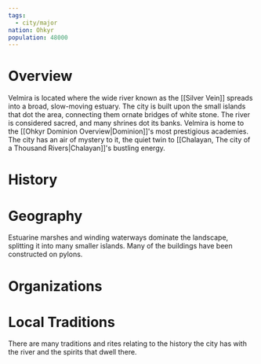 ```yaml
---
tags:
  - city/major
nation: Ohkyr
population: 48000
---
```

# Overview
Velmira is located where the wide river known as the [[Silver Vein]] spreads into a broad, slow-moving estuary. The city is built upon the small islands that dot the area, connecting them ornate bridges of white stone. The river is considered sacred, and many shrines dot its banks. Velmira is home to the [[Ohkyr Dominion Overview|Dominion]]'s most prestigious academies. The city has an air of mystery to it, the quiet twin to [[Chalayan, The city of a Thousand Rivers|Chalayan]]'s bustling energy.
# History
# Geography
Estuarine marshes and winding waterways dominate the landscape, splitting it into many smaller islands. Many of the buildings have been constructed on pylons.
# 
# Organizations
# Local Traditions
There are many traditions and rites relating to the history the city has with the river and the spirits that dwell there.
